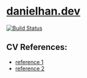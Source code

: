 # [danielhan.dev](https://danielhan.dev)
[![Build Status](https://travis-ci.org/hex0cter/danielhan.dev.svg?branch=master)](https://travis-ci.org/hex0cter/danielhan.dev)

## CV References:
* [reference 1](https://img.glyphs.co/img?src=aHR0cHM6Ly9zMy5tZWRpYWxvb3QuY29tL3Jlc291cmNlcy9SZXN1bWUtQ1YtVGVtcGxhdGUtUHJldmlldy0xYS5qcGc&q=90&enlarge=true&h=1036&w=1600)
* [reference 2](https://enhancv.com/resume-examples/famous/steve-jobs/#famous-resume)
